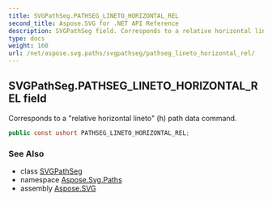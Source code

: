 ```yaml
---
title: SVGPathSeg.PATHSEG_LINETO_HORIZONTAL_REL
second_title: Aspose.SVG for .NET API Reference
description: SVGPathSeg field. Corresponds to a relative horizontal lineto h path data command
type: docs
weight: 160
url: /net/aspose.svg.paths/svgpathseg/pathseg_lineto_horizontal_rel/
---
```

## SVGPathSeg.PATHSEG_LINETO_HORIZONTAL_REL field

Corresponds to a "relative horizontal lineto" (h) path data command.

```csharp
public const ushort PATHSEG_LINETO_HORIZONTAL_REL;
```

### See Also

* class [SVGPathSeg](../)
* namespace [Aspose.Svg.Paths](../../../aspose.svg.paths/)
* assembly [Aspose.SVG](../../../)
